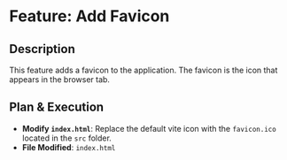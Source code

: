# Feature: Add Favicon

## Description

This feature adds a favicon to the application. The favicon is the icon that appears in the browser tab.

## Plan & Execution

- **Modify `index.html`**: Replace the default vite icon with the `favicon.ico` located in the `src` folder.
- **File Modified**: `index.html`
